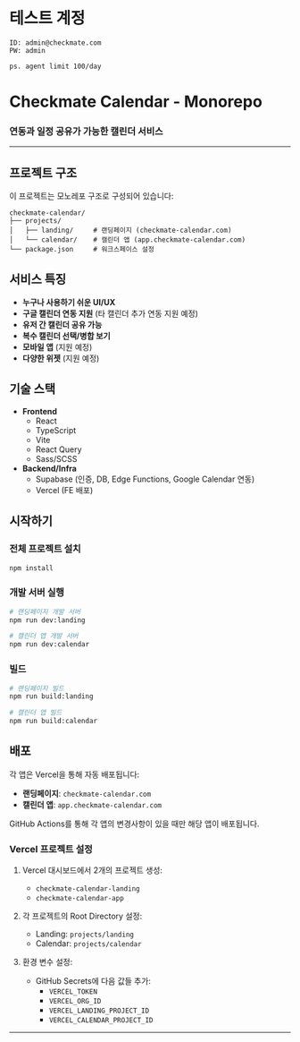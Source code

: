 # 테스트 계정
```
ID: admin@checkmate.com
PW: admin

ps. agent limit 100/day
```
# Checkmate Calendar - Monorepo

### 연동과 일정 공유가 가능한 캘린더 서비스

---

## 프로젝트 구조

이 프로젝트는 모노레포 구조로 구성되어 있습니다:

```
checkmate-calendar/
├── projects/
│   ├── landing/     # 랜딩페이지 (checkmate-calendar.com)
│   └── calendar/    # 캘린더 앱 (app.checkmate-calendar.com)
└── package.json     # 워크스페이스 설정
```

## 서비스 특징

- **누구나 사용하기 쉬운 UI/UX**
- **구글 캘린더 연동 지원** (타 캘린더 추가 연동 지원 예정)
- **유저 간 캘린더 공유 가능**
- **복수 캘린더 선택/병합 보기**
- **모바일 앱** (지원 예정)
- **다양한 위젯** (지원 예정)

## 기술 스택

- **Frontend**
  - React
  - TypeScript
  - Vite
  - React Query
  - Sass/SCSS
- **Backend/Infra**
  - Supabase (인증, DB, Edge Functions, Google Calendar 연동)
  - Vercel (FE 배포)

## 시작하기

### 전체 프로젝트 설치

```bash
npm install
```

### 개발 서버 실행

```bash
# 랜딩페이지 개발 서버
npm run dev:landing

# 캘린더 앱 개발 서버
npm run dev:calendar
```

### 빌드

```bash
# 랜딩페이지 빌드
npm run build:landing

# 캘린더 앱 빌드
npm run build:calendar
```

## 배포

각 앱은 Vercel을 통해 자동 배포됩니다:

- **랜딩페이지**: `checkmate-calendar.com`
- **캘린더 앱**: `app.checkmate-calendar.com`

GitHub Actions를 통해 각 앱의 변경사항이 있을 때만 해당 앱이 배포됩니다.

### Vercel 프로젝트 설정

1. Vercel 대시보드에서 2개의 프로젝트 생성:
   - `checkmate-calendar-landing`
   - `checkmate-calendar-app`

2. 각 프로젝트의 Root Directory 설정:
   - Landing: `projects/landing`
   - Calendar: `projects/calendar`

3. 환경 변수 설정:
   - GitHub Secrets에 다음 값들 추가:
     - `VERCEL_TOKEN`
     - `VERCEL_ORG_ID`
     - `VERCEL_LANDING_PROJECT_ID`
     - `VERCEL_CALENDAR_PROJECT_ID`

---
